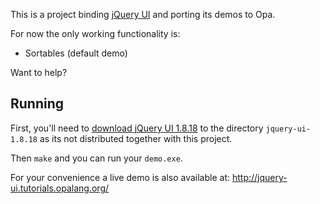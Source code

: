 
This is a project binding [jQuery UI](http://jqueryui.com) and porting its demos to Opa.

For now the only working functionality is:

* Sortables (default demo)

Want to help?

Running
-------

First, you'll need to [download jQuery UI 1.8.18](https://github.com/jquery/jquery-ui/zipball/1.8.18) to the directory `jquery-ui-1.8.18` as its not distributed together with this project.

Then `make` and you can run your `demo.exe`.

For your convenience a live demo is also available at: http://jquery-ui.tutorials.opalang.org/
